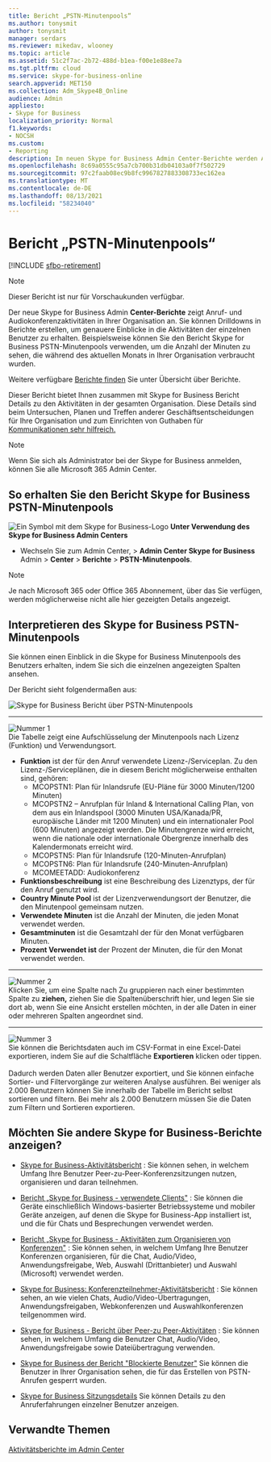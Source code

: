 ```yaml
---
title: Bericht „PSTN-Minutenpools“
ms.author: tonysmit
author: tonysmit
manager: serdars
ms.reviewer: mikedav, wlooney
ms.topic: article
ms.assetid: 51c2f7ac-2b72-488d-b1ea-f00e1e88ee7a
ms.tgt.pltfrm: cloud
ms.service: skype-for-business-online
search.appverid: MET150
ms.collection: Adm_Skype4B_Online
audience: Admin
appliesto:
- Skype for Business
localization_priority: Normal
f1.keywords:
- NOCSH
ms.custom:
- Reporting
description: Im neuen Skype for Business Admin Center-Berichte werden Anruf- und Audiokonferenzaktivitäten in Ihrer Organisation gezeigt. Sie können Drilldowns in Berichte erstellen, um genauere Einblicke in die Aktivitäten der einzelnen Benutzer zu erhalten. Sie können z. B. den Bericht Skype for Business PSTN-Minutenpools verwenden, um die Anzahl der Minuten zu sehen, die während des aktuellen Monats in Ihrer Organisation verbraucht wurden.
ms.openlocfilehash: 8c69a0555c95a7cb700b31db04103a0f7f502729
ms.sourcegitcommit: 97c2faab08ec9b8fc9967827883308733ec162ea
ms.translationtype: MT
ms.contentlocale: de-DE
ms.lasthandoff: 08/13/2021
ms.locfileid: "58234040"
---
```

# <a name="pstn-minute-pools-report"></a>Bericht „PSTN-Minutenpools“

[!INCLUDE [sfbo-retirement](../../Hub/includes/sfbo-retirement.md)]

>[!NOTE]
>Dieser Bericht ist nur für Vorschaukunden verfügbar.

Der neue Skype for Business Admin **Center-Berichte** zeigt Anruf- und Audiokonferenzaktivitäten in Ihrer Organisation an. Sie können Drilldowns in Berichte erstellen, um genauere Einblicke in die Aktivitäten der einzelnen Benutzer zu erhalten. Beispielsweise können Sie den  Bericht Skype for Business PSTN-Minutenpools verwenden, um die Anzahl der Minuten zu sehen, die während des aktuellen Monats in Ihrer Organisation verbraucht wurden.
  
Weitere verfügbare [Berichte finden](https://support.office.com/article/0d6dfb17-8582-4172-a9a9-aed798150263) Sie unter Übersicht über Berichte.
  
Dieser Bericht bietet Ihnen zusammen mit Skype for Business Bericht Details zu den Aktivitäten in der gesamten Organisation. Diese Details sind beim Untersuchen, Planen und Treffen anderer Geschäftsentscheidungen für Ihre Organisation und zum Einrichten von Guthaben für [Kommunikationen sehr hilfreich.](/microsoftteams/what-are-communications-credits)
  
> [!NOTE]
> Wenn Sie sich als Administrator bei der Skype for Business anmelden, können Sie alle Microsoft 365 Admin Center. 
  
## <a name="how-to-get-to-the-skype-for-business-pstn-minute-pools-report"></a>So erhalten Sie den Bericht Skype for Business PSTN-Minutenpools

![Ein Symbol mit dem Skype for Business-Logo](../images/sfb-logo-30x30.png) **Unter Verwendung des Skype for Business Admin Centers**

- Wechseln Sie zum Admin Center, > **Admin Center Skype for Business** Admin  >  **Center**  >  **Berichte**  >  **PSTN-Minutenpools**.
    
> [!NOTE]
> Je nach Microsoft 365 oder Office 365 Abonnement, über das Sie verfügen, werden möglicherweise nicht alle hier gezeigten Details angezeigt. 
  
## <a name="interpret-the-skype-for-business-pstn-minute-pools-report"></a>Interpretieren des Skype for Business PSTN-Minutenpools

Sie können einen Einblick in die Skype for Business Minutenpools des Benutzers erhalten, indem Sie sich die einzelnen angezeigten Spalten ansehen.
  
Der Bericht sieht folgendermaßen aus:

![Skype for Business Bericht über PSTN-Minutenpools](../images/f5da5ca9-3466-4234-8f33-ab50ac5eb781.png)
  
***
![Nummer 1](../images/sfbcallout1.png)<br/>Die Tabelle zeigt eine Aufschlüsselung der Minutenpools nach Lizenz (Funktion) und Verwendungsort. 
*    **Funktion** ist der für den Anruf verwendete Lizenz-/Serviceplan. Zu den Lizenz-/Serviceplänen, die in diesem Bericht möglicherweise enthalten sind, gehören:
     * MCOPSTN1: Plan für Inlandsrufe (EU-Pläne für 3000 Minuten/1200 Minuten)
     * MCOPSTN2 – Anrufplan für Inland & International Calling Plan, von dem aus ein Inlandspool (3000 Minuten USA/Kanada/PR, europäische Länder mit 1200 Minuten) und ein internationaler Pool (600 Minuten) angezeigt werden. Die Minutengrenze wird erreicht, wenn die nationale oder internationale Obergrenze innerhalb des Kalendermonats erreicht wird. 
     * MCOPSTN5: Plan für Inlandsrufe (120-Minuten-Anrufplan)
     * MCOPSTN6: Plan für Inlandsrufe (240-Minuten-Anrufplan)
     * MCOMEETADD: Audiokonferenz
*    **Funktionsbeschreibung** ist eine Beschreibung des Lizenztyps, der für den Anruf genutzt wird.
*    **Country Minute Pool** ist der Lizenzverwendungsort der Benutzer, die den Minutenpool gemeinsam nutzen. 
*    **Verwendete Minuten** ist die Anzahl der Minuten, die jeden Monat verwendet werden.
*    **Gesamtminuten** ist die Gesamtzahl der für den Monat verfügbaren Minuten. 
*    **Prozent Verwendet ist** der Prozent der Minuten, die für den Monat verwendet werden. 
***
![Nummer 2](../images/sfbcallout2.png)<br/>Klicken Sie, um eine Spalte nach Zu gruppieren nach einer bestimmten Spalte zu **ziehen,** ziehen Sie die Spaltenüberschrift hier, und legen Sie sie dort ab, wenn Sie eine Ansicht erstellen möchten, in der alle Daten in einer oder mehreren Spalten angeordnet sind. 
***
![Nummer 3](../images/sfbcallout3.png)<br/>Sie können die Berichtsdaten auch im CSV-Format in eine Excel-Datei exportieren, indem Sie auf die Schaltfläche **Exportieren** klicken oder tippen. <br/><br/> Dadurch werden Daten aller Benutzer exportiert, und Sie können einfache Sortier- und Filtervorgänge zur weiteren Analyse ausführen. Bei weniger als 2.000 Benutzern können Sie innerhalb der Tabelle im Bericht selbst sortieren und filtern. Bei mehr als 2.000 Benutzern müssen Sie die Daten zum Filtern und Sortieren exportieren.
   
## <a name="want-to-see-other-skype-for-business-reports"></a>Möchten Sie andere Skype for Business-Berichte anzeigen?

- [Skype for Business-Aktivitätsbericht](activity-report.md) : Sie können sehen, in welchem Umfang Ihre Benutzer Peer-zu-Peer-Konferenzsitzungen nutzen, organisieren und daran teilnehmen.
    
- [Bericht „Skype for Business - verwendete Clients"](device-usage-report.md) : Sie können die Geräte einschließlich Windows-basierter Betriebssysteme und mobiler Geräte anzeigen, auf denen die Skype for Business-App installiert ist, und die für Chats und Besprechungen verwendet werden.
    
- [Bericht „Skype for Business - Aktivitäten zum Organisieren von Konferenzen"](conference-organizer-activity-report.md) : Sie können sehen, in welchem Umfang Ihre Benutzer Konferenzen organisieren, für die Chat, Audio/Video, Anwendungsfreigabe, Web, Auswahl (Drittanbieter) und Auswahl (Microsoft) verwendet werden.
    
- [Skype for Business: Konferenzteilnehmer-Aktivitätsbericht](conference-participant-activity-report.md) : Sie können sehen, an wie vielen Chats, Audio/Video-Übertragungen, Anwendungsfreigaben, Webkonferenzen und Auswahlkonferenzen teilgenommen wird.
    
- [Skype for Business - Bericht über Peer-zu Peer-Aktivitäten](peer-to-peer-activity-report.md) : Sie können sehen, in welchem Umfang die Benutzer Chat, Audio/Video, Anwendungsfreigabe sowie Dateiübertragung verwenden.
    
- [Skype for Business der Bericht "Blockierte Benutzer"](users-blocked-report.md) Sie können die Benutzer in Ihrer Organisation sehen, die für das Erstellen von PSTN-Anrufen gesperrt wurden.

- [Skype for Business Sitzungsdetails](session-details-report.md) Sie können Details zu den Anruferfahrungen einzelner Benutzer anzeigen.
    
## <a name="related-topics"></a>Verwandte Themen
[Aktivitätsberichte im Admin Center](https://support.office.com/article/0d6dfb17-8582-4172-a9a9-aed798150263)

  
   
